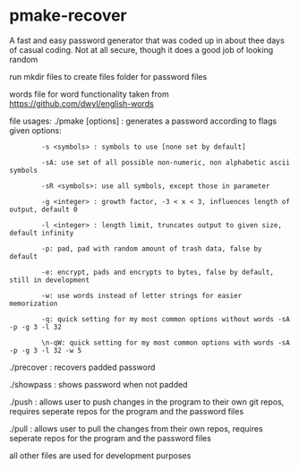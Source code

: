 # pmake-recover

A fast and easy password generator that was coded up in about thee days of casual coding. Not at all secure, though it does a good job of looking random

run mkdir files to create files folder for password files

words file for word functionality taken from https://github.com/dwyl/english-words

file usages:
./pmake <key> <save location> [options] : generates a password according to flags given
			options:
			
			-s <symbols> : symbols to use [none set by default] 
			
			-sA: use set of all possible non-numeric, non alphabetic ascii symbols 
			
			-sR <symbols>: use all symbols, except those in parameter
			
			-g <integer> : growth factor, -3 < x < 3, influences length of output, default 0

			-l <integer> : length limit, truncates output to given size, default infinity
			
			-p: pad, pad with random amount of trash data, false by default
			
			-e: encrypt, pads and encrypts to bytes, false by default, still in development
			
			-w: use words instead of letter strings for easier memorization
			
			-q: quick setting for my most common options without words -sA -p -g 3 -l 32 

			\n-qW: quick setting for my most common options with words -sA -p -g 3 -l 32 -w 5
			
./precover <key> <save location> <length of password> : recovers padded password

./showpass : shows password when not padded

./push : allows user to push changes in the program to their own git repos, requires seperate repos for the program and the password files

./pull : allows user to pull the changes from their own repos, requires  seperate repos for the program and the password files

all other files are used for development purposes